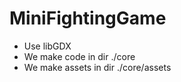 # MiniFightingGame

* Use libGDX
* We make code in dir ./core
* We make assets in dir ./core/assets
